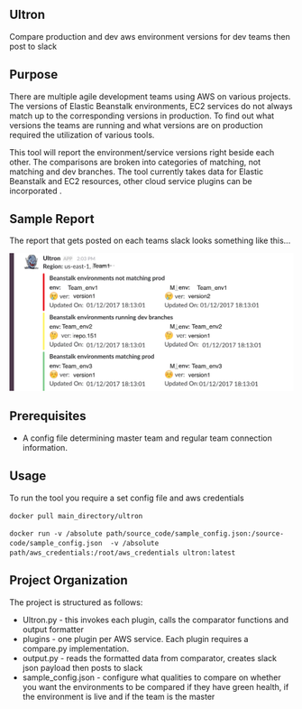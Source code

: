 Ultron
---
Compare production and dev aws environment
versions for dev teams then post to slack

Purpose
---
There are multiple agile development teams using AWS on various 
projects. The versions of Elastic Beanstalk environments, EC2
services do not always match up to the corresponding versions in production. To find out
what versions the teams are running and what versions are on production required the 
utilization of various tools. 

This tool will report the environment/service versions right beside each other. The comparisons
 are broken into categories of matching, not matching and dev branches. The tool currently takes data
 for Elastic Beanstalk and EC2 resources, other cloud service plugins
 can be incorporated .


Sample Report
---

The report that gets posted on each teams slack looks something like this...

![Sample Report](https://raw.githubusercontent.com/Signiant/ultron/master/images/sample_ultron_report.png)


Prerequisites
---

* A config file determining master team and regular team connection information.

Usage
---
To run the tool you require a set config file and aws credentials

`docker pull main_directory/ultron`

`docker run -v /absolute path/source_code/sample_config.json:/source-code/sample_config.json  -v /absolute path/aws_credentials:/root/aws_credentials ultron:latest`



Project Organization
---
  
The project is structured as follows:

* Ultron.py - this invokes each plugin, calls the comparator functions and output formatter
* plugins - one plugin per AWS service. Each plugin requires a compare.py implementation.
* output.py - reads the formatted data from comparator, creates slack json payload then posts to slack
* sample_config.json -  configure what qualities to compare on whether you want the environments to be compared if they have green health, if the environment is live and if the team is the master 












